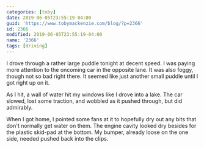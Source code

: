 ```yaml
---
categories: [toby]
date: 2019-06-05T23:55:19-04:00
guid: 'https://www.tobymackenzie.com/blog/?p=2366'
id: 2366
modified: 2019-06-05T23:55:19-04:00
name: '2366'
tags: [driving]
---
```


I drove through a rather large puddle tonight at decent speed.<!--more-->  I was paying more attention to the oncoming car in the opposite lane.  It was also foggy, though not so bad right there.  It seemed like just another small puddle until I got right up on it.

As I hit, a wall of water hit my windows like I drove into a lake.  The car slowed, lost some traction, and wobbled as it pushed through, but did admirably.

When I got home, I pointed some fans at it to hopefully dry out any bits that don't normally get water on them.  The engine cavity looked dry besides for the plastic skid-pad at the bottom.  My bumper, already loose on the one side, needed pushed back into the clips.
